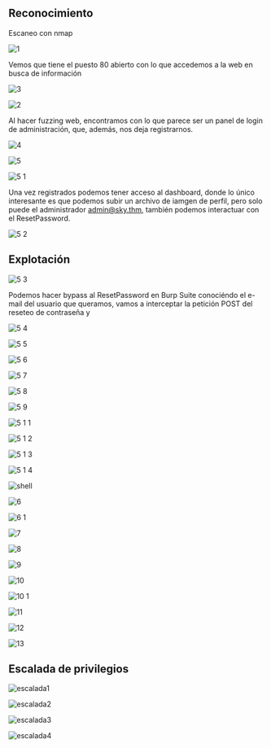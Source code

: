 ## Reconocimiento

Escaneo con nmap

![1](https://github.com/user-attachments/assets/368034f7-3d99-4359-8fc0-561b7133a567)

Vemos que tiene el puesto 80 abierto con lo que accedemos a la web en busca de información

![3](https://github.com/user-attachments/assets/68870778-bfe0-42c5-a1db-e1de1b4d2ec6)


![2](https://github.com/user-attachments/assets/450072ee-ad4b-4b2b-a144-7ba1d8e35dfb)

Al hacer fuzzing web, encontramos con lo que parece ser un panel de login de administración, que, además, nos deja registrarnos.

![4](https://github.com/user-attachments/assets/29baa32d-92df-4828-9889-243aa00b3742)


![5](https://github.com/user-attachments/assets/c63bf677-cda2-41f4-95ad-9024a2158481)


![5 1](https://github.com/user-attachments/assets/7c4e2982-16c2-429a-856e-8bedff577682)


Una vez registrados podemos tener acceso al dashboard, donde lo único interesante es que podemos subir un archivo de iamgen de perfil, pero solo puede el administrador admin@sky.thm, también podemos interactuar con el ResetPassword.

![5 2](https://github.com/user-attachments/assets/ecd9ac3d-be5d-49c0-9a7b-91c2c3fac94c)

## Explotación



![5 3](https://github.com/user-attachments/assets/04d7aa22-a18d-4da3-9ad3-4e8572b95b94)

Podemos hacer bypass al ResetPassword en Burp Suite conociéndo el e-mail del usuario que queramos, vamos a interceptar la petición POST del reseteo de contraseña y 

![5 4](https://github.com/user-attachments/assets/7aa123fd-b1ef-4bc4-9a34-d567b25f0822)


![5 5](https://github.com/user-attachments/assets/22f305d5-dd33-45da-a536-d081ffd17848)


![5 6](https://github.com/user-attachments/assets/1dca98d7-38b6-4fa1-aae4-da02b8e49349)


![5 7](https://github.com/user-attachments/assets/7c8dc456-db18-4370-865c-7e635b22fb5d)


![5 8](https://github.com/user-attachments/assets/142fd00b-7890-408c-910b-7f555a243b26)


![5 9](https://github.com/user-attachments/assets/b43b1a1c-5f50-4771-9e0d-d11f4477e8b5)


![5 1 1](https://github.com/user-attachments/assets/2b0c47c4-de0d-4f78-a4f1-0924fe667098)


![5 1 2](https://github.com/user-attachments/assets/ad891c30-fd2b-4d39-a374-1773ad0debdf)


![5 1 3](https://github.com/user-attachments/assets/a8d75692-36d1-4103-8ee1-b812d5b60925)


![5 1 4](https://github.com/user-attachments/assets/0be93aac-c0bb-4d5e-8f3e-6b691376c2c7)


![shell](https://github.com/user-attachments/assets/c53e2582-dc12-414e-8ef1-694c0733f103)


![6](https://github.com/user-attachments/assets/4f7692c6-be51-42e5-b5cb-43d77854771e)


![6 1](https://github.com/user-attachments/assets/18f483d0-a156-48cb-b1d8-fc9a84763383)


![7](https://github.com/user-attachments/assets/e76acc8a-9fa4-4b81-a104-5737072ddec9)


![8](https://github.com/user-attachments/assets/afc32c99-6df8-4305-ac5f-91473846b9a5)


![9](https://github.com/user-attachments/assets/997140d4-4ccc-4708-9de4-274afccaaa41)


![10](https://github.com/user-attachments/assets/0b57baf0-9a46-48ed-91a3-16b66c8a3604)


![10 1](https://github.com/user-attachments/assets/70b3e21f-ed0a-4228-b57d-63dd8921366f)


![11](https://github.com/user-attachments/assets/9ec100f0-d259-4c8d-b60c-2bf7cc686c0e)


![12](https://github.com/user-attachments/assets/78769a5a-27af-4ffd-ab99-adeab41e108e)


![13](https://github.com/user-attachments/assets/41501eb1-efd2-4b32-94d4-148bd9132366)

## Escalada de privilegios

![escalada1](https://github.com/user-attachments/assets/132f8d75-7c6c-4197-8621-1b4674151a8f)


![escalada2](https://github.com/user-attachments/assets/486e01e3-d3d8-462e-88f3-e68a73e15f37)


![escalada3](https://github.com/user-attachments/assets/523bc922-0fbe-4808-bbd2-ade5278afe67)


![escalada4](https://github.com/user-attachments/assets/71b46e97-84f2-4da1-94af-04ef3ba324de)


